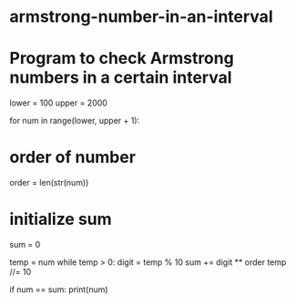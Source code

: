 # armstrong-number-in-an-interval
# Program to check Armstrong numbers in a certain interval

lower = 100
upper = 2000

for num in range(lower, upper + 1):

   # order of number
   order = len(str(num))
    
   # initialize sum
   sum = 0

   temp = num
   while temp > 0:
       digit = temp % 10
       sum += digit ** order
       temp //= 10

   if num == sum:
       print(num)
